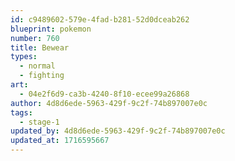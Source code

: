 ```yaml
---
id: c9489602-579e-4fad-b281-52d0dceab262
blueprint: pokemon
number: 760
title: Bewear
types:
  - normal
  - fighting
art:
  - 04e2f6d9-ca3b-4240-8f10-ecee99a26868
author: 4d8d6ede-5963-429f-9c2f-74b897007e0c
tags:
  - stage-1
updated_by: 4d8d6ede-5963-429f-9c2f-74b897007e0c
updated_at: 1716595667
---
```

